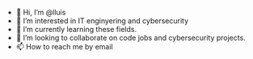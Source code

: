 - 👋 Hi, I’m @lluis
- 👀 I’m interested in IT enginyering and cybersecurity
- 🌱 I’m currently learning these fields.
- 💞️ I’m looking to collaborate on code jobs and cybersecurity projects.
- 📫 How to reach me by email

<!---
lluissa/lluissa is a ✨ special ✨ repository because its `README.md` (this file) appears on your GitHub profile.
You can click the Preview link to take a look at your changes.
--->

